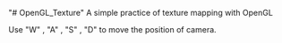 "# OpenGL_Texture" 
A simple practice of texture mapping with OpenGL

Use "W" , "A" , "S" , "D"  to move the position of camera.